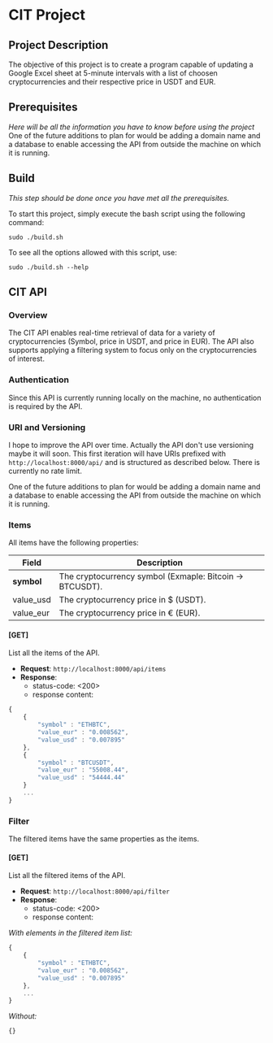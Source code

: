 # CIT Project

## Project Description

The objective of this project is to create a program capable of updating a Google Excel sheet at 5-minute intervals with a list of choosen cryptocurrencies and their respective price in USDT and EUR.

## Prerequisites

*Here will be all the information you have to know before using the project*
One of the future additions to plan for would be adding a domain name and a database to enable accessing the API from outside the machine on which it is running.
## Build

*This step should be done once you have met all the prerequisites.*

To start this project, simply execute the bash script using the following command:

```sudo ./build.sh```

To see all the options allowed with this script, use:

```sudo ./build.sh --help```

## CIT API

### Overview

The CIT API enables real-time retrieval of data for a variety of cryptocurrencies (Symbol, price in USDT, and price in EUR). The API also supports applying a filtering system to focus only on the cryptocurrencies of interest.

### Authentication

Since this API is currently running locally on the machine, no authentication is required by the API.

### URI and Versioning

I hope to improve the API over time. Actually the API don't use versioning maybe it will soon. This first iteration will have URIs prefixed with ```http://localhost:8000/api/``` and is structured as described below. There is currently no rate limit.

One of the future additions to plan for would be adding a domain name and a database to enable accessing the API from outside the machine on which it is running.

### Items

All items have the following properties:

Field | Description
------|------------
**symbol** | The cryptocurrency symbol (Exmaple: Bitcoin -> BTCUSDT).
value_usd | The cryptocurrency price in $ (USDT).
value_eur | The cryptocurrency price in € (EUR).

#### \[GET\]

List all the items of the API.

- **Request**: ```http://localhost:8000/api/items```
- **Response**:
    - status-code: <200>
    - response content:
```javascript
{
    {
        "symbol" : "ETHBTC",
        "value_eur" : "0.008562",
        "value_usd" : "0.007895"
    },
    {
        "symbol" : "BTCUSDT",
        "value_eur" : "55008.44",
        "value_usd" : "54444.44"
    }
    ...
}
```

### Filter

The filtered items have the same properties as the items.

#### \[GET\]

List all the filtered items of the API.

- **Request**: ```http://localhost:8000/api/filter```
- **Response**:
    - status-code: <200>
    - response content:

*With elements in the filtered item list:*
```javascript
{
    {
        "symbol" : "ETHBTC",
        "value_eur" : "0.008562",
        "value_usd" : "0.007895"
    },
    ...
}
```
*Without:*
```javascript
{}
```
